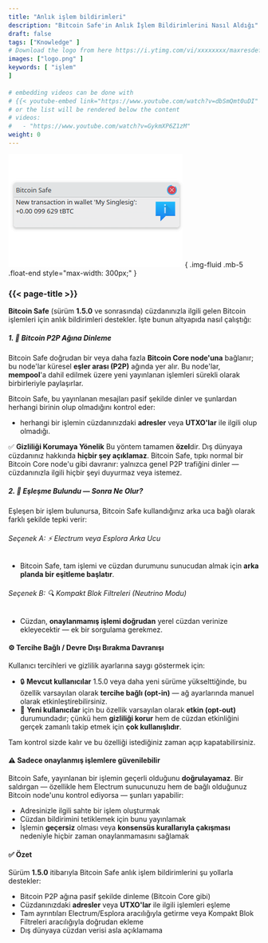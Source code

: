 ```yaml
---
title: "Anlık işlem bildirimleri"
description: "Bitcoin Safe'in Anlık İşlem Bildirimlerini Nasıl Aldığı"
draft: false
tags: ["Knowledge" ]
# Download the logo from here https://i.ytimg.com/vi/xxxxxxxx/maxresdefault.jpg
images: ["logo.png" ]
keywords: [ "işlem"
]

# embedding videos can be done with 
# {{< youtube-embed link="https://www.youtube.com/watch?v=dbSmQmt0uDI" >}}
# or the list will be rendered below the content
# videos:
#   - "https://www.youtube.com/watch?v=GykmXP6Z1zM"
weight: 0
---
```




![](logo.png)
{ .img-fluid .mb-5 .float-end style="max-width: 300px;" }


### {{< page-title >}}  
 
  


**Bitcoin Safe** (sürüm **1.5.0** ve sonrasında) cüzdanınızla ilgili gelen Bitcoin işlemleri için anlık bildirimleri destekler. İşte bunun altyapıda nasıl çalıştığı:



##### 1. 📡 Bitcoin P2P Ağına Dinleme

Bitcoin Safe doğrudan bir veya daha fazla **Bitcoin Core node'una** bağlanır; bu node'lar küresel **eşler arası (P2P)** ağında yer alır. Bu node'lar, **mempool**'a dahil edilmek üzere yeni yayınlanan işlemleri sürekli olarak birbirleriyle paylaşırlar.

Bitcoin Safe, bu yayınlanan mesajları pasif şekilde dinler ve şunlardan herhangi birinin olup olmadığını kontrol eder:

* herhangi bir işlemin cüzdanınızdaki **adresler** veya **UTXO'lar** ile ilgili olup olmadığı.

✅ **Gizliliği Korumaya Yönelik**
Bu yöntem tamamen **özel**dir. Dış dünyaya cüzdanınız hakkında **hiçbir şey açıklamaz**.
Bitcoin Safe, tıpkı normal bir Bitcoin Core node'u gibi davranır: yalnızca genel P2P trafiğini dinler — cüzdanınızla ilgili hiçbir şeyi duyurmaz veya istemez.



##### 2. 🧠 Eşleşme Bulundu — Sonra Ne Olur?

Eşleşen bir işlem bulunursa, Bitcoin Safe kullandığınız arka uca bağlı olarak farklı şekilde tepki verir:

###### Seçenek A: ⚡ Electrum veya Esplora Arka Ucu

* Bitcoin Safe, tam işlemi ve cüzdan durumunu sunucudan almak için **arka planda bir eşitleme başlatır**.

###### Seçenek B: 🔍 Kompakt Blok Filtreleri (Neutrino Modu)

* Cüzdan, **onaylanmamış işlemi doğrudan** yerel cüzdan verinize ekleyecektir — ek bir sorgulama gerekmez.



#### ⚙️ Tercihe Bağlı / Devre Dışı Bırakma Davranışı

Kullanıcı tercihleri ve gizlilik ayarlarına saygı göstermek için:

* 🔒 **Mevcut kullanıcılar** 1.5.0 veya daha yeni sürüme yükselttiğinde, bu özellik varsayılan olarak **tercihe bağlı (opt-in)** — ağ ayarlarında manuel olarak etkinleştirebilirsiniz.
* 🚀 **Yeni kullanıcılar** için bu özellik varsayılan olarak **etkin (opt-out)** durumundadır; çünkü hem **gizliliği korur** hem de cüzdan etkinliğini gerçek zamanlı takip etmek için **çok kullanışlıdır**.

Tam kontrol sizde kalır ve bu özelliği istediğiniz zaman açıp kapatabilirsiniz.
 
 


#### ⚠️  Sadece onaylanmış işlemlere güvenilebilir

Bitcoin Safe, yayınlanan bir işlemin geçerli olduğunu **doğrulayamaz**. Bir saldırgan — özellikle hem Electrum sunucunuzu hem de bağlı olduğunuz Bitcoin node'unu kontrol ediyorsa — şunları yapabilir:

* Adresinizle ilgili sahte bir işlem oluşturmak
* Cüzdan bildirimini tetiklemek için bunu yayınlamak
* İşlemin **geçersiz** olması veya **konsensüs kurallarıyla çakışması** nedeniyle hiçbir zaman onaylanmamasını sağlamak


  


#### ✅ Özet

Sürüm **1.5.0** itibarıyla Bitcoin Safe anlık işlem bildirimlerini şu yollarla destekler:

* Bitcoin P2P ağına pasif şekilde dinleme (Bitcoin Core gibi)
* Cüzdanınızdaki **adresler** veya **UTXO'lar** ile ilgili işlemleri eşleme
* Tam ayrıntıları Electrum/Esplora aracılığıyla getirme veya Kompakt Blok Filtreleri aracılığıyla doğrudan ekleme
* Dış dünyaya cüzdan verisi asla açıklamama